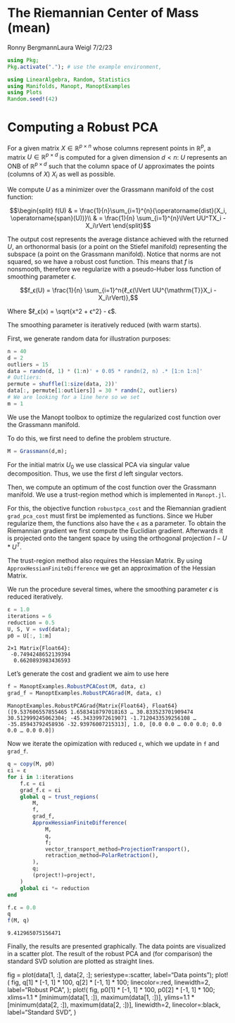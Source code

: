 The Riemannian Center of Mass (mean)
================
Ronny BergmannLaura Weigl
7/2/23

``` julia
using Pkg;
Pkg.activate("."); # use the example environment,
```

``` julia
using LinearAlgebra, Random, Statistics
using Manifolds, Manopt, ManoptExamples
using Plots
Random.seed!(42)
```

# Computing a Robust PCA

For a given matrix $X ∈ ℝ^{p×n}$ whose columns represent points in $ℝ^p$, a matrix $U ∈ ℝ^{p×d}$ is computed for a given dimension $d < n$:
$U$ represents an ONB of $ℝ^{p× d}$ such that the column space of $U$ approximates the points (columns of $X$) $X_i$ as well as possible.

We compute $U$ as a minimizer over the Grassmann manifold of the cost function:

``` math
\begin{split}
f(U) & = \frac{1}{n}\sum_{i=1}^{n}{\operatorname{dist}(X_i, \operatorname{span}(U))}\\
& = \frac{1}{n} \sum_{i=1}^{n}\lVert UU^TX_i - X_i\rVert
\end{split}
```

The output cost represents the average distance achieved with the returned $U$, an orthonormal basis (or a point on the Stiefel manifold) representing the subspace (a point on the Grassmann manifold). Notice that norms are not squared, so we have a robust cost function. This means that $f$ is nonsmooth, therefore we regularize with a pseudo-Huber loss function of smoothing parameter $ϵ$.

``` math
f_ϵ(U) = \frac{1}{n} \sum_{i=1}^n{ℓ_ϵ(\lVert UU^{\mathrm{T}}X_i - X_i\rVert)},
```

Where $ℓ_ϵ(x) = \sqrt{x^2 + ϵ^2} - ϵ$.

The smoothing parameter is iteratively reduced (with warm starts).

First, we generate random data for illustration purposes:

``` julia
n = 40
d = 2
outliers = 15
data = randn(d, 1) * (1:n)' + 0.05 * randn(2, n) .* [1:n 1:n]'
# Outliers:
permute = shuffle(1:size(data, 2))'
data[:, permute[1:outliers]] = 30 * randn(2, outliers)
# We are looking for a line here so we set
m = 1
```

We use the Manopt toolbox to optimize the regularized cost function over the Grassmann manifold.

To do this, we first need to define the problem structure.

``` julia
M = Grassmann(d,m);
```

For the initial matrix $U_0$ we use classical PCA via singular value decomposition. Thus, we use the first $d$ left singular vectors.

Then, we compute an optimum of the cost function over the Grassmann manifold.
We use a trust-region method which is implemented in `Manopt.jl`.

For this, the objective function `robustpca_cost` and the Riemannian gradient `grad_pca_cost` must first be implemented as functions. Since we Huber regularize them, the functions also have the `ϵ` as a parameter. To obtain the Riemannian gradient we first compute the Euclidian gradient. Afterwards it is projected onto the tangent space by using the orthogonal projection $I-U*U^T$.

The trust-region method also requires the Hessian Matrix. By using `ApproxHessianFiniteDifference` we get an approximation of the Hessian Matrix.

We run the procedure several times, where the smoothing parameter $ϵ$ is reduced iteratively.

``` julia
ε = 1.0
iterations = 6
reduction = 0.5
U, S, V = svd(data);
p0 = U[:, 1:m]
```

    2×1 Matrix{Float64}:
     -0.7494248652139394
      0.6620893983436593

Let’s generate the cost and gradient we aim to use here

``` julia
f = ManoptExamples.RobustPCACost(M, data, ε)
grad_f = ManoptExamples.RobustPCAGrad(M, data, ε)
```

    ManoptExamples.RobustPCAGrad{Matrix{Float64}, Float64}([9.537606557855465 1.6583418797018163 … 30.833523701909474 30.512999245062304; -45.34339972619071 -1.7120433539256108 … -35.85943792458936 -32.93976007215313], 1.0, [0.0 0.0 … 0.0 0.0; 0.0 0.0 … 0.0 0.0])

Now we iterate the opimization with reduced `ε`,
which we update in `f` and `grad_f`.

``` julia
q = copy(M, p0)
εi = ε
for i in 1:iterations
    f.ε = εi
    grad_f.ε = εi
    global q = trust_regions(
        M,
        f,
        grad_f,
        ApproxHessianFiniteDifference(
            M,
            q,
            f;
            vector_transport_method=ProjectionTransport(),
            retraction_method=PolarRetraction(),
        ),
        q;
        (project!)=project!,
    )
    global εi *= reduction
end
```

``` julia
f.ε = 0.0
q
f(M, q)
```

    9.412965075156471

Finally, the results are presented graphically. The data points are visualized in a scatter plot. The result of the robust PCA and (for comparison) the standard SVD solution are plotted as straight lines.

fig = plot(data\[1, :\], data\[2, :\]; seriestype=:scatter, label=“Data points”);
plot!(
fig,
q\[1\] \* \[-1, 1\] \* 100,
q\[2\] \* \[-1, 1\] \* 100;
linecolor=:red,
linewidth=2,
label=“Robust PCA”,
);
plot!(
fig,
p0\[1\] \* \[-1, 1\] \* 100,
p0\[2\] \* \[-1, 1\] \* 100;
xlims=1.1 \* \[minimum(data\[1, :\]), maximum(data\[1, :\])\],
ylims=1.1 \* \[minimum(data\[2, :\]), maximum(data\[2, :\])\],
linewidth=2,
linecolor=:black,
label=“Standard SVD”,
)
